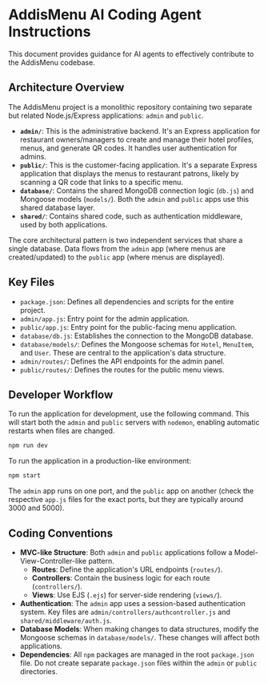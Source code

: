 # AddisMenu AI Coding Agent Instructions

This document provides guidance for AI agents to effectively contribute to the AddisMenu codebase.

## Architecture Overview

The AddisMenu project is a monolithic repository containing two separate but related Node.js/Express applications: `admin` and `public`.

-   **`admin/`**: This is the administrative backend. It's an Express application for restaurant owners/managers to create and manage their hotel profiles, menus, and generate QR codes. It handles user authentication for admins.
-   **`public/`**: This is the customer-facing application. It's a separate Express application that displays the menus to restaurant patrons, likely by scanning a QR code that links to a specific menu.
-   **`database/`**: Contains the shared MongoDB connection logic (`db.js`) and Mongoose models (`models/`). Both the `admin` and `public` apps use this shared database layer.
-   **`shared/`**: Contains shared code, such as authentication middleware, used by both applications.

The core architectural pattern is two independent services that share a single database. Data flows from the `admin` app (where menus are created/updated) to the `public` app (where menus are displayed).

## Key Files

-   `package.json`: Defines all dependencies and scripts for the entire project.
-   `admin/app.js`: Entry point for the admin application.
-   `public/app.js`: Entry point for the public-facing menu application.
-   `database/db.js`: Establishes the connection to the MongoDB database.
-   `database/models/`: Defines the Mongoose schemas for `Hotel`, `MenuItem`, and `User`. These are central to the application's data structure.
-   `admin/routes/`: Defines the API endpoints for the admin panel.
-   `public/routes/`: Defines the routes for the public menu views.

## Developer Workflow

To run the application for development, use the following command. This will start both the `admin` and `public` servers with `nodemon`, enabling automatic restarts when files are changed.

```bash
npm run dev
```

To run the application in a production-like environment:

```bash
npm start
```

The `admin` app runs on one port, and the `public` app on another (check the respective `app.js` files for the exact ports, but they are typically around 3000 and 5000).

## Coding Conventions

-   **MVC-like Structure**: Both `admin` and `public` applications follow a Model-View-Controller-like pattern.
    -   **Routes**: Define the application's URL endpoints (`routes/`).
    -   **Controllers**: Contain the business logic for each route (`controllers/`).
    -   **Views**: Use EJS (`.ejs`) for server-side rendering (`views/`).
-   **Authentication**: The `admin` app uses a session-based authentication system. Key files are `admin/controllers/authcontroller.js` and `shared/middleware/auth.js`.
-   **Database Models**: When making changes to data structures, modify the Mongoose schemas in `database/models/`. These changes will affect both applications.
-   **Dependencies**: All `npm` packages are managed in the root `package.json` file. Do not create separate `package.json` files within the `admin` or `public` directories.
